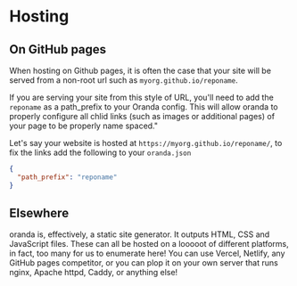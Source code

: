 # Hosting

## On GitHub pages

When hosting on Github pages, it is often the case that your site will be served from a non-root url such as `myorg.github.io/reponame`.

If you are serving your site from this style of URL, you'll need to add the `reponame` as a path_prefix to your Oranda config. This will allow oranda to properly configure all chlid links (such as images or additional pages) of your page to be properly name spaced."

Let's say your website is hosted at `https://myorg.github.io/reponame/`, to fix the links add the following to your `oranda.json`

```json
{
  "path_prefix": "reponame"
}
```

## Elsewhere

oranda is, effectively, a static site generator. It outputs HTML, CSS and JavaScript files. These can all be hosted on a
looooot of different platforms, in fact, too many for us to enumerate here! You can use Vercel, Netlify, any GitHub pages
competitor, or you can plop it on your own server that runs nginx, Apache httpd, Caddy, or anything else!
